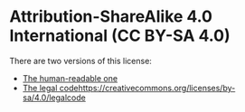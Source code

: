 Attribution-ShareAlike 4.0 International (CC BY-SA 4.0) 
=======================================================

There are two versions of this license:
- [The human-readable one](https://creativecommons.org/licenses/by-sa/4.0/)
- [The legal code]()https://creativecommons.org/licenses/by-sa/4.0/legalcode
